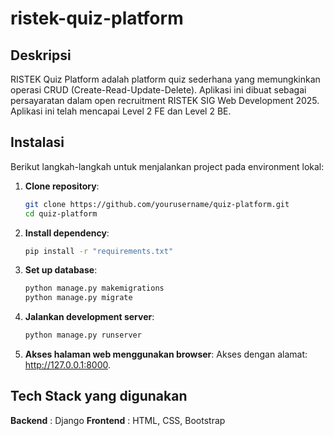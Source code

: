 # ristek-quiz-platform

## Deskripsi
RISTEK Quiz Platform adalah platform quiz sederhana yang memungkinkan operasi CRUD (Create-Read-Update-Delete). Aplikasi ini dibuat sebagai persayaratan dalam open recruitment RISTEK SIG Web Development 2025. Aplikasi ini telah mencapai Level 2 FE dan Level 2 BE. 

## Instalasi
Berikut langkah-langkah untuk menjalankan project pada environment lokal:

1. **Clone repository**:
   ```bash
   git clone https://github.com/yourusername/quiz-platform.git
   cd quiz-platform
2. **Install dependency**:
   ```bash
   pip install -r "requirements.txt"
3. **Set up database**:
   ```bash
   python manage.py makemigrations
   python manage.py migrate
4. **Jalankan development server**:
   ```bash
   python manage.py runserver
4. **Akses halaman web menggunakan browser**:
   Akses dengan alamat: http://127.0.0.1:8000.

## Tech Stack yang digunakan
**Backend** : Django
**Frontend** : HTML, CSS, Bootstrap 

